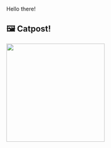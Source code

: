 Hello there!



## 🖼️ Catpost!

<sub>
    <img src="https://cdn2.thecatapi.com/images/cmf.jpg" height="256">
</sub>

